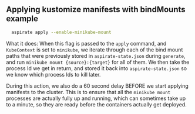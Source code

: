 ## Applying kustomize manifests with bindMounts example

```bash
  aspirate apply --enable-minikube-mount
```
What it does:
When this flag is passed to the `apply` command, and `KubeContext` is set to `minikube`, we iterate through each of the bind mount paths that were previously stored in `aspirate-state.json` during `generate`, and run `minikube mount {source}:{target}` for all of them.
We then take the process Id we get in return, and stored it back into `aspirate-state.json` so we know which process Ids to kill later.

During this action, we also do a 60 second delay BEFORE we start applying manifests to the cluster. This is to ensure that all the `minikube mount` processes are actually fully up and running, which can sometimes take up to a minute, so they are ready
before the containers actually get deployed.
